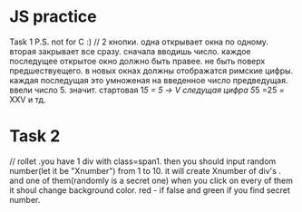 # JS practice
Task 1
P.S. not for C :)
//
2 кнопки. одна открывает окна по одному. вторая закрывает все сразу.
сначала вводишь число. каждое последущее открытое окно должно быть правее.
не быть поверх предшествуещего. в новых окнах должны отображатся римские цифры.
каждая последущая это умноженая на введенное число предведущая.
ввели число 5. значит. стартовая 1*5 = 5 -> V следущая цифра 5*5 =25 = XXV и тд.

# Task 2

// rollet .you have 1 div with class=span1. then you should input random number(let it be "Xnumber") from 1 to 10. it will create Xnumber of div's . and one of them(randomly is a secret one) when you click on every of them it shoul change background color. red - if false and green if you find secret number. 
<head>
		<title>dom</title>
		<style>
			.span1 {
				display: block;
				width: 50px;
				height: 50px;
				background: yellow;
				margin: 10px;
				float: left;
			}

			.spanRed{
				background: red;
				display: block;
				width: 50px;
				height: 50px;
				margin: 10px;
				float: left;
			}

			.spanGreen{
				background: green;
				display: block;
				width: 50px;
				height: 50px;
				margin: 10px;
				float: left;
			}

		</style>
	</head>
  
  
